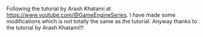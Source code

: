 Following the tutorial by Arash Khatami at https://www.youtube.com/@GameEngineSeries.
I have made some modifications which is not totally the same as the tutorial.
Anyway thanks to the tutorial by Arash Khatami!!!
